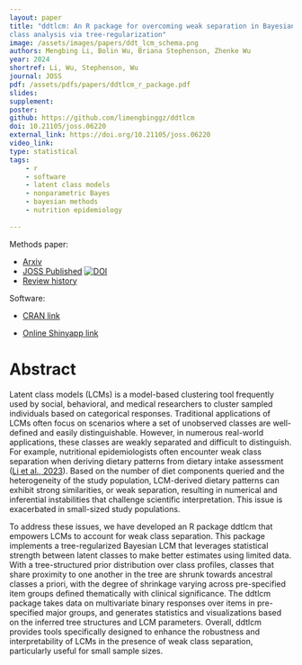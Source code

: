 ```yaml
---
layout: paper
title: "ddtlcm: An R package for overcoming weak separation in Bayesian latent
class analysis via tree-regularization"
image: /assets/images/papers/ddt_lcm_schema.png
authors: Mengbing Li, Bolin Wu, Briana Stephenson, Zhenke Wu
year: 2024
shortref: Li, Wu, Stephenson, Wu
journal: JOSS
pdf: /assets/pdfs/papers/ddtlcm_r_package.pdf
slides: 
supplement:
poster: 
github: https://github.com/limengbinggz/ddtlcm
doi: 10.21105/joss.06220
external_link: https://doi.org/10.21105/joss.06220
video_link: 
type: statistical
tags:
    - r
    - software
    - latent class models
    - nonparametric Bayes
    - bayesian methods
    - nutrition epidemiology
 
---
```





Methods paper:

- [Arxiv](https://arxiv.org/abs/2306.04700)
- [JOSS Published](https://doi.org/10.21105/joss.06220) [![DOI](https://joss.theoj.org/papers/10.21105/joss.06220/status.svg)](https://doi.org/10.21105/joss.06220)
- [Review history](https://github.com/openjournals/joss-reviews/issues/6220)

Software: 

- [CRAN link](https://cran.r-project.org/web/packages/ddtlcm/index.html)

- [Online Shinyapp link](https://bolinw.shinyapps.io/ddtlcm_app/)

# Abstract

Latent class models (LCMs) is a model-based clustering tool frequently used by social, behavioral, and medical researchers to cluster sampled individuals based on categorical responses. Traditional applications of LCMs often focus on scenarios where a set of unobserved classes are well-defined and easily distinguishable. However, in numerous real-world applications, these classes are weakly separated and difficult to distinguish. For example, nutritional epidemiologists often encounter weak class separation when deriving dietary patterns from dietary intake assessment ([Li et al., 2023](https://arxiv.org/abs/2306.04700)). Based on the number of diet components queried and the heterogeneity of the study population, LCM-derived dietary patterns can exhibit strong similarities, or weak separation, resulting in numerical and inferential instabilities that challenge scientific interpretation. This issue is exacerbated in small-sized study populations.

To address these issues, we have developed an R package ddtlcm that empowers LCMs to account for weak class separation. This package implements a tree-regularized Bayesian LCM that leverages statistical strength between latent classes to make better estimates using limited data. With a tree-structured prior distribution over class profiles, classes that share proximity to one another in the tree are shrunk towards ancestral classes a priori, with the degree of shrinkage varying across pre-specified item groups defined thematically with clinical significance. The ddtlcm package takes data on multivariate binary responses over items in pre-specified major groups, and generates statistics and visualizations based on the inferred tree structures and LCM parameters. Overall, ddtlcm provides tools specifically designed to enhance the robustness and interpretability of LCMs in the presence of weak class separation, particularly useful for small sample sizes.